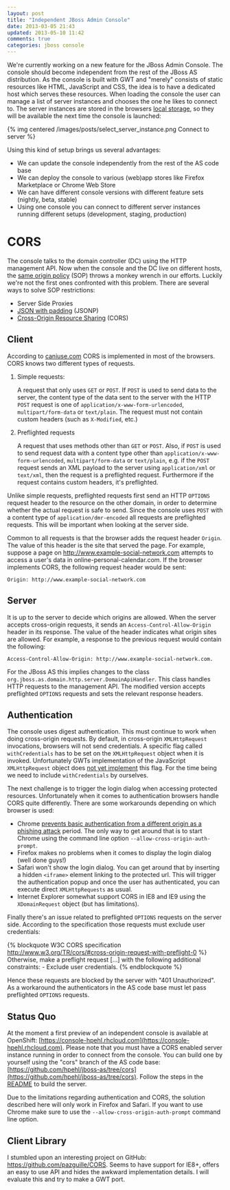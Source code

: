 ```yaml
---
layout: post
title: "Independent JBoss Admin Console"
date: 2013-03-05 21:43
updated: 2013-05-10 11:42
comments: true
categories: jboss console
---
```

We're currently working on a new feature for the JBoss Admin Console. The console should become independent from the
rest of the JBoss AS distribution. As the console is built with GWT and "merely" consists of static resources like
HTML, JavaScript and CSS, the idea is to have a dedicated host which serves these resources. When loading the console
the user can manage a list of server instances and chooses the one he likes to connect to. The server instances are
stored in the browsers [local storage](http://www.w3.org/TR/webstorage/), so they will be available the next time the
console is launched:<!-- more -->

{% img centered /images/posts/select_server_instance.png Connect to server %}

Using this kind of setup brings us several advantages:

* We can update the console independently from the rest of the AS code base
* We can deploy the console to various (web)app stores like Firefox Marketplace or Chrome Web Store
* We can have different console versions with different feature sets (nightly, beta, stable)
* Using one console you can connect to different server instances running different setups (development, staging, production)

# CORS
The console talks to the domain controller (DC) using the HTTP management API. Now when the console and the DC live
on different hosts, the [same origin policy](http://en.wikipedia.org/wiki/Same_origin_policy) (SOP) throws a monkey
wrench in our efforts. Luckily we're not the first ones confronted with this problem. There are several ways to solve
SOP restrictions:

* Server Side Proxies
* [JSON with padding](http://en.wikipedia.org/wiki/JSONP) (JSONP)
* [Cross-Origin Resource Sharing](http://www.w3.org/TR/cors/) (CORS)

## Client
According to [caniuse.com](http://caniuse.com/#search=cors) CORS is implemented in most of the browsers. CORS knows
two different types of requests.

1. Simple requests:

    A request that only uses `GET` or `POST`. If `POST` is used to send data to the server, the content type of the data
sent to the server with the HTTP `POST` request is one of `application/x-www-form-urlencoded`, `multipart/form-data`
or `text/plain`. The request must not contain custom headers (such as `X-Modified`, etc.)

2. Preflighted requests

    A request that uses methods other than `GET` or `POST`. Also, if `POST` is used to send request data with a
content type other than `application/x-www-form-urlencoded`, `multipart/form-data` or `text/plain`, e.g. if the
`POST` request sends an XML payload to the server using `application/xml` or `text/xml`, then the request is a
preflighted request. Furthermore if the request contains custom headers, it's preflighted.

Unlike simple requests, preflighted requests first send an HTTP `OPTIONS` request header to the resource on the other
domain, in order to determine whether the actual request is safe to send. Since the console uses `POST` with a
content type of `application/dmr-encoded` all requests are preflighted requests. This will be important when looking
at the server side.

Common to all requests is that the browser adds the request header `Origin`. The value of this header is the site
that served the page. For example, suppose a page on http://www.example-social-network.com attempts to access a
user's data in online-personal-calendar.com. If the browser implements CORS, the following request header would be sent:

    Origin: http://www.example-social-network.com

## Server
It is up to the server to decide which origins are allowed. When the server accepts cross-origin requests, it sends an
`Access-Control-Allow-Origin` header in its response. The value of the header indicates what origin sites are allowed.
For example, a response to the previous request would contain the following:

    Access-Control-Allow-Origin: http://www.example-social-network.com.

For the JBoss AS this implies changes to the class `org.jboss.as.domain.http.server.DomainApiHandler`. This class
handles HTTP requests to the management API. The modified version accepts preflighted `OPTIONS` requests and sets the
relevant response headers.

## Authentication
The console uses digest authentication. This must continue to work when doing cross-origin requests. By default,
in cross-origin `XMLHttpRequest` invocations, browsers will not send credentials. A specific flag called
`withCredentials` has to be set on the `XMLHttpRequest` object when it is invoked. Unfortunately GWTs implementation
of the JavaScript `XMLHttpRequest` object does
[not yet implement](https://code.google.com/p/google-web-toolkit/issues/detail?id=7677) this flag. For the time being
we need to include `withCredentials` by ourselves.

The next challenge is to trigger the login dialog when accessing protected resources. Unfortunately when it comes to
authentication browsers handle CORS quite differently. There are some workarounds depending on which browser is used:

* Chrome [prevents basic authentication from a different origin as a phishing attack](http://blog.chromium.org/2011/06/new-chromium-security-features-june.html) period.
The only way to get around that is to start Chrome using the command line option `--allow-cross-origin-auth-prompt`.
* Firefox makes no problems when it comes to display the login dialog (well done guys!)
* Safari won't show the login dialog. You can get around that by inserting a hidden `<iframe>` element linking to the
protected url. This will trigger the authentication popup and once the user has authenticated, you can execute direct
`XMLHttpRequests` as usual.
* Internet Explorer somewhat support CORS in IE8 and IE9 using the `XDomainRequest` object (but has limitations).

Finally there's an issue related to preflighted `OPTIONS` requests on the server side. According to the specification
those requests must exclude user credentials:

{% blockquote W3C CORS specification http://www.w3.org/TR/cors/#cross-origin-request-with-preflight-0 %}
Otherwise, make a preflight request [...] with the following additional constraints:
    - Exclude user credentials.
{% endblockquote %}

Hence these requests are blocked by the server with "401 Unauthorized". As a workaround the authenticators in the AS
code base must let pass preflighted `OPTIONS` requests.

## Status Quo
At the moment a first preview of an independent console is available at
OpenShift: [https://console-hpehl.rhcloud.com](https://console-hpehl.rhcloud.com). Please note that you must have a
CORS enabled server instance running in order to connect from the console. You can build one by yourself using the
"cors" branch of the AS code base: [https://github.com/hpehl/jboss-as/tree/cors](https://github.com/hpehl/jboss-as/tree/cors).
Follow the steps in the [README](https://github.com/hpehl/jboss-as/tree/cors#readme) to build the server.

Due to the limitations regarding authentication and CORS, the solution described here will only work in Firefox and
Safari. If you want to use Chrome make sure to use the `--allow-cross-origin-auth-prompt` command line option.

## Client Library
I stumbled upon an interesting project on GitHub: <https://github.com/pazguille/CORS>. Seems to have support for IE8+, 
offers an easy to use API and hides the awkward implementation details. I will evaluate this and try to make a GWT port.

